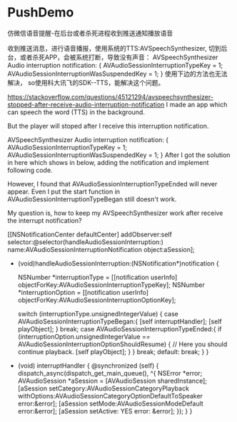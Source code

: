 # PushDemo
仿微信语音提醒-在后台或者杀死进程收到推送通知播放语音


收到推送消息，进行语音播报，使用系统的TTS:AVSpeechSynthesizer, 切到后台，或者杀死APP，会被系统打断，导致没有声音：
AVSpeechSynthesizer Audio interruption notification: {
    AVAudioSessionInterruptionTypeKey = 1;
    AVAudioSessionInterruptionWasSuspendedKey = 1; 
}
使用下边的方法也无法解决， so使用科大讯飞的SDK--TTS，能解决这个问题。

https://stackoverflow.com/questions/45121294/avspeechsynthesizer-stopped-after-receive-audio-interruption-notification
I made an app which can speech the word (TTS) in the background.

But the player will stoped after I receive this interruption notification.

AVSpeechSynthesizer Audio interruption notification: {
    AVAudioSessionInterruptionTypeKey = 1;
    AVAudioSessionInterruptionWasSuspendedKey = 1; 
}
After I got the solution in here which shows in below, adding the notification and implement following code.

However, I found that AVAudioSessionInterruptionTypeEnded will never appear. Even I put the start function in AVAudioSessionInterruptionTypeBegan still doesn't work.

My question is, how to keep my AVSpeechSynthesizer work after receive the interrupt notification?

[[NSNotificationCenter defaultCenter] addObserver:self selector:@selector(handleAudioSessionInterruption:) name:AVAudioSessionInterruptionNotification object:aSession];

- (void)handleAudioSessionInterruption:(NSNotification*)notification {

    NSNumber *interruptionType = [[notification userInfo] objectForKey:AVAudioSessionInterruptionTypeKey];
    NSNumber *interruptionOption = [[notification userInfo] objectForKey:AVAudioSessionInterruptionOptionKey];

    switch (interruptionType.unsignedIntegerValue) {
        case AVAudioSessionInterruptionTypeBegan:{
            [self interruptHandler];
            [self playObject];
        } break;
        case AVAudioSessionInterruptionTypeEnded:{
            if (interruptionOption.unsignedIntegerValue == AVAudioSessionInterruptionOptionShouldResume) {
                // Here you should continue playback.
                [self playObject];
            }
        } break;
        default:
            break;
    }
}

- (void) interruptHandler {
    @synchronized (self) {
        dispatch_async(dispatch_get_main_queue(), ^{
            NSError *error;
            AVAudioSession *aSession = [AVAudioSession sharedInstance];
            [aSession setCategory:AVAudioSessionCategoryPlayback withOptions:AVAudioSessionCategoryOptionDefaultToSpeaker error:&error];
            [aSession setMode:AVAudioSessionModeDefault error:&error];
            [aSession setActive: YES error: &error];
        });
    }
}
